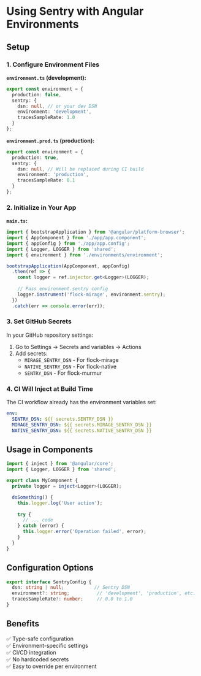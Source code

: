 # Using Sentry with Angular Environments

## Setup

### 1. Configure Environment Files

**`environment.ts` (development):**
```typescript
export const environment = {
  production: false,
  sentry: {
    dsn: null, // or your dev DSN
    environment: 'development',
    tracesSampleRate: 1.0
  }
};
```

**`environment.prod.ts` (production):**
```typescript
export const environment = {
  production: true,
  sentry: {
    dsn: null, // Will be replaced during CI build
    environment: 'production',
    tracesSampleRate: 0.1
  }
};
```

### 2. Initialize in Your App

**`main.ts`:**
```typescript
import { bootstrapApplication } from '@angular/platform-browser';
import { AppComponent } from './app/app.component';
import { appConfig } from './app/app.config';
import { Logger, LOGGER } from 'shared';
import { environment } from './environments/environment';

bootstrapApplication(AppComponent, appConfig)
  .then(ref => {
    const logger = ref.injector.get<Logger>(LOGGER);
    
    // Pass environment.sentry config
    logger.instrument('flock-mirage', environment.sentry);
  })
  .catch(err => console.error(err));
```

### 3. Set GitHub Secrets

In your GitHub repository settings:

1. Go to Settings → Secrets and variables → Actions
2. Add secrets:
   - `MIRAGE_SENTRY_DSN` - For flock-mirage
   - `NATIVE_SENTRY_DSN` - For flock-native
   - `SENTRY_DSN` - For flock-murmur

### 4. CI Will Inject at Build Time

The CI workflow already has the environment variables set:

```yaml
env:
  SENTRY_DSN: ${{ secrets.SENTRY_DSN }}
  MIRAGE_SENTRY_DSN: ${{ secrets.MIRAGE_SENTRY_DSN }}
  NATIVE_SENTRY_DSN: ${{ secrets.NATIVE_SENTRY_DSN }}
```

## Usage in Components

```typescript
import { inject } from '@angular/core';
import { Logger, LOGGER } from 'shared';

export class MyComponent {
  private logger = inject<Logger>(LOGGER);

  doSomething() {
    this.logger.log('User action');
    
    try {
      // ... code
    } catch (error) {
      this.logger.error('Operation failed', error);
    }
  }
}
```

## Configuration Options

```typescript
export interface SentryConfig {
  dsn: string | null;           // Sentry DSN
  environment?: string;          // 'development', 'production', etc.
  tracesSampleRate?: number;     // 0.0 to 1.0
}
```

## Benefits

✅ Type-safe configuration  
✅ Environment-specific settings  
✅ CI/CD integration  
✅ No hardcoded secrets  
✅ Easy to override per environment

